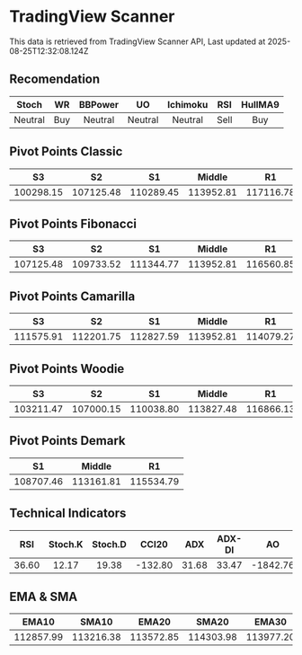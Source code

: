 # TradingView Scanner
This data is retrieved from TradingView Scanner API, Last updated at 2025-08-25T12:32:08.124Z

## Recomendation
| Stoch | WR | BBPower | UO | Ichimoku | RSI | HullMA9 |
| :---: | :---: | :---: | :---: | :---: | :---: | :---: |
| Neutral | Buy | Neutral | Neutral | Neutral | Sell | Buy |

## Pivot Points Classic
| S3 | S2 | S1 | Middle | R1 | R2 | R3 |
| :---: | :---: | :---: | :---: | :---: | :---: | :---: |
| 100298.15 | 107125.48 | 110289.45 | 113952.81 | 117116.78 | 120780.14 | 127607.47 |

## Pivot Points Fibonacci
| S3 | S2 | S1 | Middle | R1 | R2 | R3 |
| :---: | :---: | :---: | :---: | :---: | :---: | :---: |
| 107125.48 | 109733.52 | 111344.77 | 113952.81 | 116560.85 | 118172.10 | 120780.14 |

## Pivot Points Camarilla
| S3 | S2 | S1 | Middle | R1 | R2 | R3 |
| :---: | :---: | :---: | :---: | :---: | :---: | :---: |
| 111575.91 | 112201.75 | 112827.59 | 113952.81 | 114079.27 | 114705.11 | 115330.95 |

## Pivot Points Woodie
| S3 | S2 | S1 | Middle | R1 | R2 | R3 |
| :---: | :---: | :---: | :---: | :---: | :---: | :---: |
| 103211.47 | 107000.15 | 110038.80 | 113827.48 | 116866.13 | 120654.81 | 123693.46 |

## Pivot Points Demark
| S1 | Middle | R1 |
| :---: | :---: | :---: |
| 108707.46 | 113161.81 | 115534.79 |

## Technical Indicators
| RSI | Stoch.K | Stoch.D | CCI20 | ADX | ADX-DI | AO | Mom | MACD | MACD | W.R | HullMA9 |
| :---: | :---: | :---: | :---: | :---: | :---: | :---: | :---: | :---: | :---: | :---: | :---: |
| 36.60 | 12.17 | 19.38 | -132.80 | 31.68 | 33.47 | -1842.76 | -3739.28 | -760.57 | -392.41 | -82.89 | 111009.59 |

## EMA & SMA
| EMA10 | SMA10 | EMA20 | SMA20 | EMA30 | SMA30 | EMA50 | SMA50 | EMA100 | SMA100 | EMA200 | SMA200 |
| :---: | :---: | :---: | :---: | :---: | :---: | :---: | :---: | :---: | :---: | :---: | :---: |
| 112857.99 | 113216.38 | 113572.85 | 114303.98 | 113977.20 | 113969.88 | 114637.66 | 114497.20 | 115562.17 | 116723.41 | 115704.98 | 116580.28 |